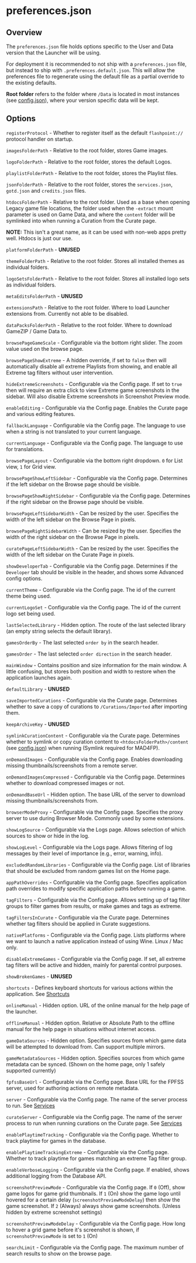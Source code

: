 # preferences.json

## Overview

The `preferences.json` file holds options specific to the User and Data version that the Launcher will be using.

For deployment it is recommended to not ship with a `preferences.json` file, but instead to ship with `.preferences.default.json`. This will allow the preferences file to regenerate using the default file as a partial override to the existing defaults.

**Root folder** refers to the folder where `/Data` is located in most instances (see [config.json](config)), where your version specific data will be kept.

## Options

`registerProtocol` - Whether to register itself as the default `flashpoint://` protocol handler on startup.

`imagesFolderPath` - Relative to the root folder, stores Game images.

`logoFolderPath` - Relative to the root folder, stores the default Logos.

`playlistFolderPath` - Relative to the root folder, stores the Playlist files.

`jsonFolderPath` - Relative to the root folder, stores the `services.json`, `gotd.json` and `credits.json` files.

`htdocsFolderPath` - Relative to the root folder. Used as a base when opening Legacy game file locations, the folder used when the `-extract` mount parameter is used on Game Data, and where the `content` folder will be symlinked into when running a Curation from the Curate page.

**NOTE:** This isn't a great name, as it can be used with non-web apps pretty well. Htdocs is just our use.

`platformFolderPath` - **UNUSED**

`themeFolderPath` - Relative to the root folder. Stores all installed themes as individual folders.

`logoSetsFolderPath` - Relative to the root folder. Stores all installed logo sets as individual folders.

`metaEditsFolderPath` - **UNUSED**

`extensionsPath` - Relative to the root folder. Where to load Launcher extensions from. Currently not able to be disabled.

`dataPacksFolderPath` - Relative to the root folder. Where to download GameZIP / Game Data to.

`browsePageGameScale` - Configurable via the bottom right slider. The zoom value used on the browse page.

`browsePageShowExtreme` - A hidden override, if set to `false` then will automatically disable all extreme Playlists from showing, and enable all Extreme tag filters without user intervention.

`hideExtremeScreenshots` - Configurable via the Config page. If set to `true` then will require an extra click to view Extreme game screenshots in the sidebar. Will also disable Extreme screenshots in Screenshot Preview mode.

`enableEditing` - Configurable via the Config page. Enables the Curate page and various editing features.

`fallbackLanguage` - Configurable via the Config page. The language to use when a string is not translated to your current language.

`currentLanguage` - Configurable via the Config page. The language to use for translations.

`browsePageLayout` - Configurable via the bottom right dropdown. `0` for List view, `1` for Grid view.

`browsePageShowLeftSidebar` - Configurable via the Config page. Determines if the left sidebar on the Browse page should be visible.

`browsePageShowRightSidebar` - Configurable via the Config page. Determines if the right sidebar on the Browse page should be visible.

`browsePageLeftSidebarWidth` - Can be resized by the user. Specifies the width of the left sidebar on the Browse Page in pixels.

`browsePageRightSidebarWidth` - Can be resized by the user.  Specifies the width of the right sidebar on the Browse Page in pixels.

`curatePageLeftSidebarWidth` - Can be resized by the user. Specifies the width of the left sidebar on the Curate Page in pixels.

`showDeveloperTab` - Configurable via the Config page. Determines if the `Developer` tab should be visible in the header, and shows some Advanced config options.

`currentTheme` - Configurable via the Config page. The id of the current theme being used.

`currentLogoSet` - Configurable via the Config page. The id of the current logo set being used.

`lastSelectedLibrary` - Hidden option. The route of the last selected library (an empty string selects the default library).

`gamesOrderBy` - The last selected `order by` in the search header.

`gamesOrder` - The last selected `order direction` in the search header.

`mainWindow` - Contains position and size information for the main window. A little confusing, but stores both position and width to restore when the application launches again.

`defaultLibrary` - **UNUSED**

`saveImportedCurations` - Configurable via the Curate page. Determines whether to save a copy of curations to `/Curations/Imported` after importing them.

`keepArchiveKey` - **UNUSED**

`symlinkCurationContent` - Configurable via the Curate page. Determines whether to symlink or copy curation content to `<htdocsFolderPath>/content` (see [config.json](config)) when running (Symlink required for MAD4FP).

`onDemandImages` - Configurable via the Config page. Enables downloading missing thumbnails/screenshots from a remote server.

`onDemandImagesCompressed` - Configurable via the Config page. Determines whether to download compressed images or not.

`onDemandBaseUrl` - Hidden option. The base URL of the server to download missing thumbnails/screenshots from.

`browserModeProxy` - Configurable via the Config page. Specifies the proxy server to use during Browser Mode. Commonly used by some extensions.

`showLogSource` - Configurable via the Logs page. Allows selection of which sources to show or hide in the log.

`showLogLevel` - Configurable via the Logs page. Allows filtering of log messages by their level of importance (e.g., error, warning, info).

`excludedRandomLibraries` - Configurable via the Config page. List of libraries that should be excluded from random games list on the Home page.

`appPathOverrides` - Configurable via the Config page. Specifies application path overrides to modify specific application paths before running a game.

`tagFilters` - Configurable via the Config page. Allows setting up of tag filter groups to filter games from results, or make games and tags as extreme.

`tagFiltersInCurate` - Configurable via the Curate page. Determines whether tag filters should be applied in Curate suggestions.

`nativePlatforms` - Configurable via the Config page. Lists platforms where we want to launch a native application instead of using Wine. Linux / Mac only.

`disableExtremeGames` - Configurable via the Config page. If set, all extreme tag filters will be active and hidden, mainly for parental control purposes.

`showBrokenGames` - **UNUSED**

`shortcuts` - Defines keyboard shortcuts for various actions within the application. See [Shortcuts](shortcuts)

`onlineManual` - Hidden option. URL of the online manual for the help page of the launcher.

`offlineManual` - Hidden option. Relative or Absolute Path to the offline manual for the help page in situations without internet access.

`gameDataSources` - Hidden option. Specifies sources from which game data will be attempted to download from. Can support multiple mirrors.

`gameMetadataSources` - Hidden option. Specifies sources from which game metadata can be synced. (Shown on the home page, only 1 safely supported currently)

`fpfssBaseUrl` - Configurable via the Config page. Base URL for the FPFSS server, used for authoring actions on remote metadata.

`server` - Configurable via the Config page. The name of the server process to run. See [Services](services)

`curateServer` - Configurable via the Config page. The name of the server process to run when running curations on the Curate page. See [Services](services)

`enablePlaytimeTracking` - Configurable via the Config page. Whether to track playtime for games in the database.

`enablePlaytimeTrackingExtreme` - Configurable via the Config page. Whether to track playtime for games matching an extreme Tag filter group.

`enableVerboseLogging` - Configurable via the Config page. If enabled, shows additional logging from the Database API.

`screenshotPreviewMode` - Configurable via the Config page. If `0` (Off), show game logos for game grid thumbnails. If `1` (On) show the game logo until hovered for a certain delay (`screenshotPreviewModeDelay`) then show the game screenshot. If `2` (Always) always show game screenshots. (Unless hidden by extreme screenshot settings)

`screenshotPreviewModeDelay` - Configurable via the Config page. How long to hover a grid game before it's screenshot is shown, if `screenshotPreviewMode` is set to `1` (On)

`searchLimit` - Configurable via the Config page. The maximum number of search results to show on the browse page.